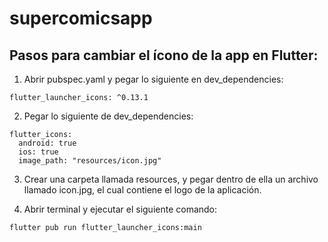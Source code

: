 # supercomicsapp

## Pasos para cambiar el ícono de la app en Flutter:

1. Abrir pubspec.yaml y pegar lo siguiente en dev_dependencies:

```
flutter_launcher_icons: ^0.13.1
```

2. Pegar lo siguiente de dev_dependencies:

```
flutter_icons:
  android: true
  ios: true
  image_path: "resources/icon.jpg"
```

3. Crear una carpeta llamada resources, y pegar dentro de ella un archivo llamado icon.jpg, el cual contiene el logo de la aplicación.

4. Abrir terminal y ejecutar el siguiente comando:

```
flutter pub run flutter_launcher_icons:main
```
